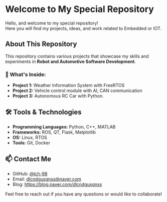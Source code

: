 # Welcome to My Special Repository

Hello, and welcome to my special repository!  
Here you will find my projects, ideas, and work related to Embedded or IOT.

## About This Repository
This repository contains various projects that showcase my skills and experiments in **Robot and Automotive Software Development**.

### 🚀 What's Inside:
- **Project 1:** Weather Information System with FreeRTOS 
- **Project 2:** Vehicle control module with AI, CAN communication
- **Project 3:** Autonomous RC Car with Python.

## 🛠️ Tools & Technologies
- **Programming Languages:** Python, C++, MATLAB
- **Frameworks:** ROS, QT, Flask, Matplotlib
- **OS:** Linux, RTOS
- **Tools:** Git, Docker

## 📫 Contact Me
- GitHub: [@lch-98](https://github.com/lch-98)
- Email: dlcndgusgnss@naver.com
- Blog: https://blog.naver.com/dlcndgusgnss

Feel free to reach out if you have any questions or would like to collaborate!

<!--
**lch-98/lch-98** is a ✨ _special_ ✨ repository because its `README.md` (this file) appears on your GitHub profile.

Here are some ideas to get you started:

- 🔭 I’m currently working on ...
- 🌱 I’m currently learning ...
- 👯 I’m looking to collaborate on ...
- 🤔 I’m looking for help with ...
- 💬 Ask me about ...
- 📫 How to reach me: ...
- 😄 Pronouns: ...
- ⚡ Fun fact: ...
-->
